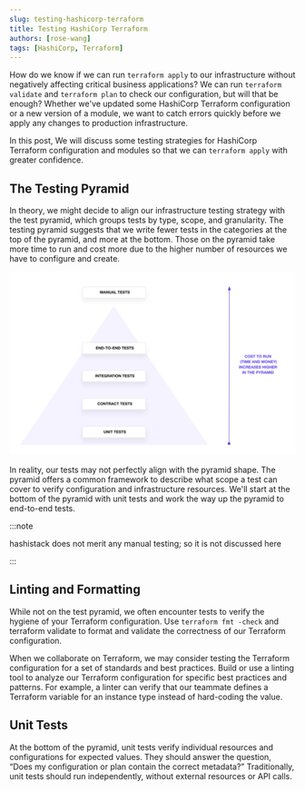 ```yaml
---
slug: testing-hashicorp-terraform
title: Testing HashiCorp Terraform
authors: [rose-wang]
tags: [HashiCorp, Terraform]
---
```


How do we know if we can run `terraform apply` to our infrastructure without negatively affecting critical business
applications? We can run `terraform validate` and `terraform plan` to check our configuration, but will that be enough?
Whether we've updated some HashiCorp Terraform configuration or a new version of a module, we want to catch errors
quickly before we apply any changes to production infrastructure.

In this post, We will discuss some testing strategies for HashiCorp Terraform configuration and modules so that we can
`terraform apply` with greater confidence.

The Testing Pyramid
-------------------

In theory, we might decide to align our infrastructure testing strategy with the test pyramid, which groups tests by
type, scope, and granularity. The testing pyramid suggests that we write fewer tests in the categories at the top of the
pyramid, and more at the bottom. Those on the pyramid take more time to run and cost more due to the higher number of
resources we have to configure and create.

![Error loading pyramid.png](./pyramid.png)

In reality, our tests may not perfectly align with the pyramid shape. The pyramid offers a common framework to describe
what scope a test can cover to verify configuration and infrastructure resources. We'll start at the bottom of the
pyramid with unit tests and work the way up the pyramid to end-to-end tests.

:::note

hashistack does not merit any manual testing; so it is not discussed here

:::

Linting and Formatting
----------------------

While not on the test pyramid, we often encounter tests to verify the hygiene of your Terraform configuration. Use
`terraform fmt -check` and terraform validate to format and validate the correctness of our Terraform configuration.

When we collaborate on Terraform, we may consider testing the Terraform configuration for a set of standards and best
practices. Build or use a linting tool to analyze our Terraform configuration for specific best practices and patterns.
For example, a linter can verify that our teammate defines a Terraform variable for an instance type instead of
hard-coding the value.

Unit Tests
----------

At the bottom of the pyramid, unit tests verify individual resources and configurations for expected values. They should
answer the question, “Does my configuration or plan contain the correct metadata?” Traditionally, unit tests should run
independently, without external resources or API calls.
